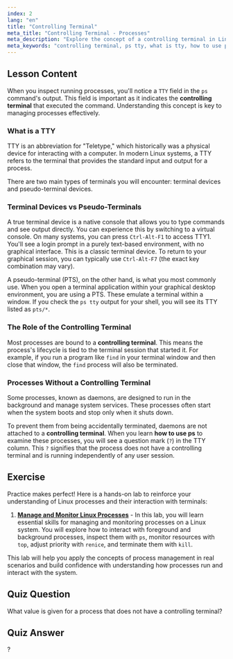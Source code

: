 ```yaml
---
index: 2
lang: "en"
title: "Controlling Terminal"
meta_title: "Controlling Terminal - Processes"
meta_description: "Explore the concept of a controlling terminal in Linux. Learn what a TTY is, the difference between TTY and PTS, and how to use the `ps tty` output to identify processes without a controlling terminal, like daemons."
meta_keywords: "controlling terminal, ps tty, what is tty, how to use ps, TTY, PTS, Linux terminal, daemon process, Linux processes"
---
```


## Lesson Content

When you inspect running processes, you'll notice a `TTY` field in the `ps` command's output. This field is important as it indicates the **controlling terminal** that executed the command. Understanding this concept is key to managing processes effectively.

### What is a TTY

TTY is an abbreviation for "Teletype," which historically was a physical device for interacting with a computer. In modern Linux systems, a TTY refers to the terminal that provides the standard input and output for a process.

There are two main types of terminals you will encounter: terminal devices and pseudo-terminal devices.

### Terminal Devices vs Pseudo-Terminals

A true terminal device is a native console that allows you to type commands and see output directly. You can experience this by switching to a virtual console. On many systems, you can press `Ctrl-Alt-F1` to access TTY1. You'll see a login prompt in a purely text-based environment, with no graphical interface. This is a classic terminal device. To return to your graphical session, you can typically use `Ctrl-Alt-F7` (the exact key combination may vary).

A pseudo-terminal (PTS), on the other hand, is what you most commonly use. When you open a terminal application within your graphical desktop environment, you are using a PTS. These emulate a terminal within a window. If you check the `ps tty` output for your shell, you will see its TTY listed as `pts/*`.

### The Role of the Controlling Terminal

Most processes are bound to a **controlling terminal**. This means the process's lifecycle is tied to the terminal session that started it. For example, if you run a program like `find` in your terminal window and then close that window, the `find` process will also be terminated.

### Processes Without a Controlling Terminal

Some processes, known as daemons, are designed to run in the background and manage system services. These processes often start when the system boots and stop only when it shuts down.

To prevent them from being accidentally terminated, daemons are not attached to a **controlling terminal**. When you learn **how to use ps** to examine these processes, you will see a question mark (`?`) in the TTY column. This `?` signifies that the process does not have a controlling terminal and is running independently of any user session.

## Exercise

Practice makes perfect! Here is a hands-on lab to reinforce your understanding of Linux processes and their interaction with terminals:

1. **[Manage and Monitor Linux Processes](https://labex.io/labs/comptia-manage-and-monitor-linux-processes-590864)** - In this lab, you will learn essential skills for managing and monitoring processes on a Linux system. You will explore how to interact with foreground and background processes, inspect them with `ps`, monitor resources with `top`, adjust priority with `renice`, and terminate them with `kill`.

This lab will help you apply the concepts of process management in real scenarios and build confidence with understanding how processes run and interact with the system.

## Quiz Question

What value is given for a process that does not have a controlling terminal?

## Quiz Answer

?
